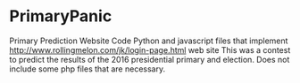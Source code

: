 # PrimaryPanic
Primary Prediction Website Code
Python and javascript files that implement http://www.rollingmelon.com/jk/login-page.html web site
This was a contest to predict the results of the 2016 presidential primary and election.
Does not include some php files that are necessary.
